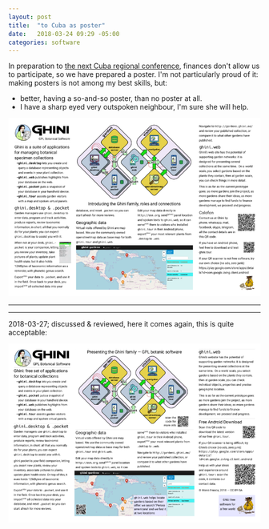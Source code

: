 ```yaml
---
layout: post
title:  "to Cuba as poster"
date:   2018-03-24 09:29 -05:00
categories: software
---
```


In preparation to [the next Cuba regional
conference](http://botanicalbridges.planta.ngo), finances don't allow us to
participate, so we have prepared a poster.  I'm not particularly proud of
it: making posters is not among my best skills, but:

- better, having a so-and-so poster, than no poster at all.
- I have a sharp eyed very outspoken neighbour, I'm sure she will help.

![the poster](/images/2018-03-22-cuba-poster.png)

-------------------------
*************************

2018-03-27; discussed & reviewed, here it comes again, this is quite acceptable:

![the poster](/images/2018-03-22-cuba-poster-v2.png)
